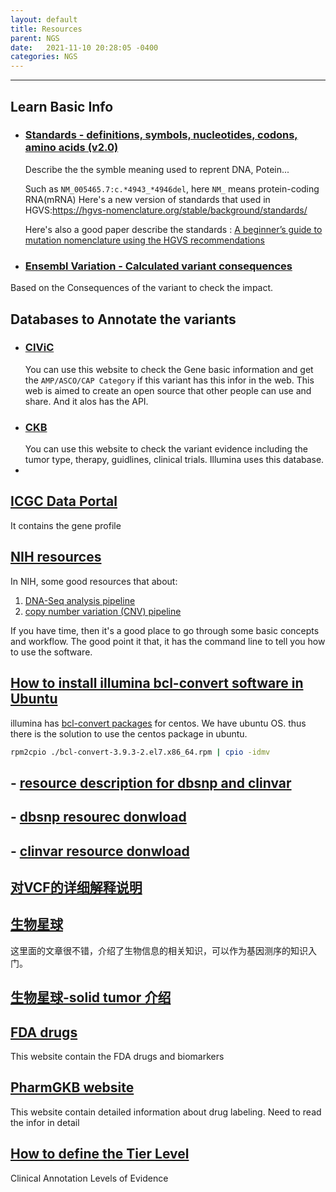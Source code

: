 ```yaml
---
layout: default
title: Resources
parent: NGS
date:   2021-11-10 20:28:05 -0400
categories: NGS
---
```



---

## Learn Basic Info

- ### [Standards - definitions, symbols, nucleotides, codons, amino acids (v2.0)](https://www.hgvs.org/mutnomen/standards.html)
  Describe the the symble meaning used to reprent DNA, Potein...
  
  Such as `NM_005465.7:c.*4943_*4946del`, here `NM_` means protein-coding RNA(mRNA)
  Here's a new version of standards that used in HGVS:https://hgvs-nomenclature.org/stable/background/standards/

  Here's also a good paper describe the standards : [A beginner’s guide to mutation nomenclature using the HGVS recommendations](https://www.sophiagenetics.com/science-hub/hgvs-nomenclature/)

  
  
-  ### [Ensembl Variation - Calculated variant consequences](https://useast.ensembl.org/info/genome/variation/prediction/predicted_data.html)
  Based on the Consequences of the variant to check the impact.

## Databases to Annotate the variants

  - ### [CIViC](https://civicdb.org/assertions/7/summary)
    You can use this website to check the Gene basic information and get the `AMP/ASCO/CAP Category` if this variant has this infor in the web. This web is aimed to create an open source that other people can use and share. And it alos has the API.
  - ### [CKB](https://ckb.genomenon.com/geneVariant/show?geneVariantId=49)
    You can use this website to check the variant evidence including the tumor type, therapy, guidlines, clinical trials. Illumina uses this database.
  - 

## [ICGC Data Portal](https://dcc.icgc.org/)

It contains the gene profile

## [NIH resources](https://docs.gdc.cancer.gov/Data/Bioinformatics_Pipelines/DNA_Seq_Variant_Calling_Pipeline/)

In NIH, some good resources that about: 

1. [DNA-Seq analysis pipeline](https://docs.gdc.cancer.gov/Data/Bioinformatics_Pipelines/DNA_Seq_Variant_Calling_Pipeline/#dna-seq-analysis-pipeline)
2. [copy number variation (CNV) pipeline ](https://docs.gdc.cancer.gov/Data/Bioinformatics_Pipelines/CNV_Pipeline/#copy-number-variation-analysis-pipeline)

If you have time, then it's a good place to go through some basic concepts and workflow. The good point it that, it has the command line to tell you how to use the software.

## [How to install illumina bcl-convert software in Ubuntu](https://kb.10xgenomics.com/hc/en-us/articles/360001618231-How-to-troubleshoot-installing-bcl2fastq-or-bcl-convert)

illumina has [bcl-convert packages](https://emea.support.illumina.com/sequencing/sequencing_software/bcl-convert.html) for centos. We have ubuntu OS. thus there is the solution to use the centos package in ubuntu.

```bash
rpm2cpio ./bcl-convert-3.9.3-2.el7.x86_64.rpm | cpio -idmv
```


##  - [resource description for dbsnp and clinvar](https://www.ncbi.nlm.nih.gov/variation/docs/human_variation_vcf/)

## - [dbsnp resourec donwload](https://ftp.ncbi.nih.gov/snp/organisms/human_9606/VCF/)

## - [clinvar resource donwload](https://ftp.ncbi.nlm.nih.gov/pub/clinvar/)

## [对VCF的详细解释说明](https://www.jieandze1314.com/post/cnposts/60/)

## [生物星球](https://www.jieandze1314.com/post/enposts/cancer-biology/)

这里面的文章很不错，介绍了生物信息的相关知识，可以作为基因测序的知识入门。

## [生物星球-solid tumor 介绍](https://www.jieandze1314.com/post/cnposts/102/)

## [FDA drugs](https://www.fda.gov/drugs/science-and-research-drugs/table-pharmacogenomic-biomarkers-drug-labeling)

This website contain the FDA drugs and biomarkers

## [PharmGKB website](https://www.pharmgkb.org/downloads)

This website contain detailed information about drug labeling. Need to read the infor in detail

## [How to define the Tier Level](https://www.pharmgkb.org/page/clinAnnLevels)

Clinical Annotation Levels of Evidence

